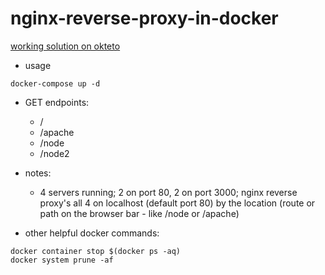 # nginx-reverse-proxy-in-docker

[working solution on okteto](https://reverseproxy-nginx-reverse-proxy-in-docker-bronifty.cloud.okteto.net/)

- usage

```
docker-compose up -d
```

- GET endpoints:

  - /
  - /apache
  - /node
  - /node2

- notes:

  - 4 servers running; 2 on port 80, 2 on port 3000; nginx reverse proxy's all 4 on localhost (default port 80) by the location (route or path on the browser bar - like /node or /apache)

- other helpful docker commands:

```
docker container stop $(docker ps -aq)
docker system prune -af
```
